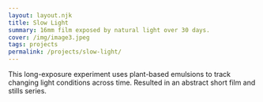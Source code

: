 ```yaml
---
layout: layout.njk
title: Slow Light
summary: 16mm film exposed by natural light over 30 days.
cover: /img/image3.jpeg
tags: projects
permalink: /projects/slow-light/
---
```


This long-exposure experiment uses plant-based emulsions to track changing light conditions across time. Resulted in an abstract short film and stills series.
